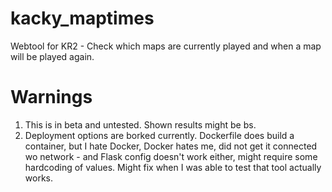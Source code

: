 # kacky_maptimes
Webtool for KR2 - Check which maps are currently played and when a map will be played again.

# Warnings
1. This is in beta and untested. Shown results might be bs.
2. Deployment options are borked currently. Dockerfile does build a container, but I hate Docker, Docker hates me, did not get it connected wo network - and Flask config doesn't work either, might require some hardcoding of values. Might fix when I was able to test that tool actually works.
